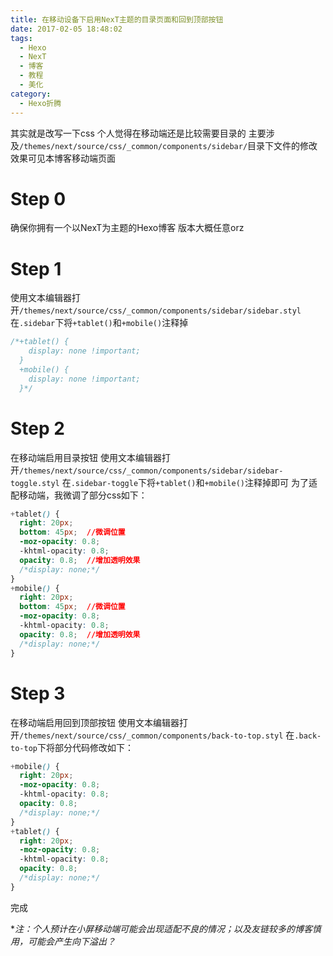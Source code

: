 ```yaml
---
title: 在移动设备下启用NexT主题的目录页面和回到顶部按钮
date: 2017-02-05 18:48:02
tags: 
  - Hexo 
  - NexT
  - 博客
  - 教程
  - 美化
category: 
  - Hexo折腾
---
```

其实就是改写一下css 个人觉得在移动端还是比较需要目录的
主要涉及`/themes/next/source/css/_common/components/sidebar/`目录下文件的修改
效果可见本博客移动端页面
<!--more-->
# Step 0
确保你拥有一个以NexT为主题的Hexo博客 版本大概任意orz

# Step 1
使用文本编辑器打开`/themes/next/source/css/_common/components/sidebar/sidebar.styl`
在`.sidebar`下将`+tablet()`和`+mobile()`注释掉
```css
/*+tablet() {
    display: none !important;
  }
  +mobile() {
    display: none !important;
  }*/
```

# Step 2
在移动端启用目录按钮
使用文本编辑器打开`/themes/next/source/css/_common/components/sidebar/sidebar-toggle.styl`
在`.sidebar-toggle`下将`+tablet()`和`+mobile()`注释掉即可
为了适配移动端，我微调了部分css如下：
```css
+tablet() {
  right: 20px;
  bottom: 45px;  //微调位置
  -moz-opacity: 0.8;  
  -khtml-opacity: 0.8;  
  opacity: 0.8;  //增加透明效果
  /*display: none;*/
}
+mobile() {
  right: 20px;
  bottom: 45px;  //微调位置
  -moz-opacity: 0.8;  
  -khtml-opacity: 0.8;  
  opacity: 0.8;  //增加透明效果
  /*display: none;*/
}
```

# Step 3
在移动端启用回到顶部按钮
使用文本编辑器打开`/themes/next/source/css/_common/components/back-to-top.styl`
在`.back-to-top`下将部分代码修改如下：
```css
+mobile() {
  right: 20px;
  -moz-opacity: 0.8;  
  -khtml-opacity: 0.8;  
  opacity: 0.8;  
  /*display: none;*/
}
+tablet() {
  right: 20px;
  -moz-opacity: 0.8;  
  -khtml-opacity: 0.8;  
  opacity: 0.8;  
  /*display: none;*/
}
```
完成

**注：个人预计在小屏移动端可能会出现适配不良的情况；以及友链较多的博客慎用，可能会产生向下溢出？*
